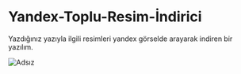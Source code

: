 # Yandex-Toplu-Resim-İndirici

Yazdığınız yazıyla ilgili resimleri yandex görselde arayarak indiren bir yazılım.

![Adsız](https://user-images.githubusercontent.com/108089321/175376611-0fd6f5da-f583-4824-843c-da23b225a89e.jpg)
